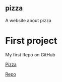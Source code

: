 ## pizza

A website about pizza

# First project


My first Repo on GitHub

[Pizza](https://jae-davis.github.io/pizza/)

[Repo](https://github.com/Jae-Davis/pizza)

